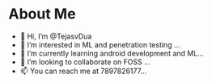 # About Me
- 👋 Hi, I’m @TejasvDua
- 👀 I’m interested in ML and penetration testing ...
- 🌱 I’m currently learning android development and ML...
- 💞️ I’m looking to collaborate on FOSS ...
- 📫 You can reach me at 7897826177...

<!---
TejasvDua/TejasvDua is a ✨ special ✨ repository because its `README.md` (this file) appears on your GitHub profile.
You can click the Preview link to take a look at your changes.
--->
